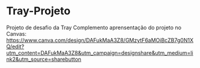 # Tray-Projeto
Projeto de desafio da Tray
Complemento aprensentação do projeto no Canvas: https://www.canva.com/design/DAFukMaA3Z8/GMzytF6aMOiBcZB7g0N1XQ/edit?utm_content=DAFukMaA3Z8&utm_campaign=designshare&utm_medium=link2&utm_source=sharebutton
